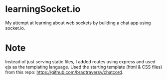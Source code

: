 # learningSocket.io
My attempt at learning about web sockets by building a chat app using socket.io. 
# Note
Instead of just serving static files, I added routes using express and used ejs as the templating language. 
Used the starting template (html & CSS files) from this repo: https://github.com/bradtraversy/chatcord. 

